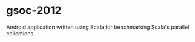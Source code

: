 gsoc-2012
=========

Android application written using Scala for benchmarking Scala's parallel collections